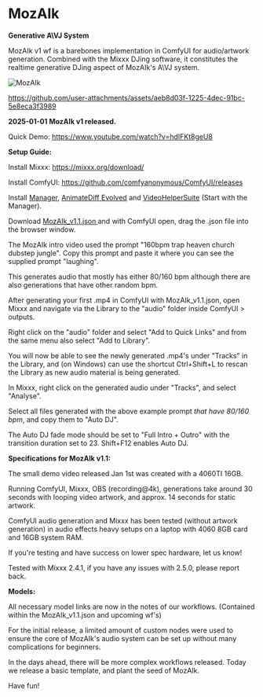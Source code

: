 # MozAIk
**Generative A\VJ System**

MozAIk v1 wf is a barebones implementation in ComfyUI for audio/artwork generation. Combined with the Mixxx DJing software, it constitutes the realtime generative DJing aspect of MozAIk's A\VJ system. 


![MozAIk](https://github.com/user-attachments/assets/64cf2bcf-6e3b-403e-bced-e89ba1f27cee)

https://github.com/user-attachments/assets/aeb8d03f-1225-4dec-91bc-5e8eca3f3989



**2025-01-01 MozAIk v1 released.**

Quick Demo: https://www.youtube.com/watch?v=hdIFKt8geU8



**Setup Guide:**

Install Mixxx: https://mixxx.org/download/ 

Install ComfyUI: https://github.com/comfyanonymous/ComfyUI/releases

Install [Manager](https://github.com/ltdrdata/ComfyUI-Manager), [AnimateDiff Evolved](https://github.com/Kosinkadink/ComfyUI-AnimateDiff-Evolved) and [VideoHelperSuite](https://github.com/Kosinkadink/ComfyUI-VideoHelperSuite) (Start with the Manager).

Download [MozAIk_v1.1.json 
](https://github.com/GomuSkelly/MozAIk/blob/main/MozAIk_v1.1.json
) and with ComfyUI open, drag the .json file into the browser window.

The MozAIk intro video used the prompt "160bpm trap heaven church dubstep jungle". Copy this prompt and paste it where you can see the supplied prompt "laughing".

This generates audio that mostly has either 80/160 bpm although there are also generations that have other random bpm.

After generating your first .mp4 in ComfyUI with MozAIk_v1.1.json, open Mixxx and navigate via the Library to the "audio" folder inside ComfyUI > outputs. 

Right click on the "audio" folder and select "Add to Quick Links" and from the same menu also select "Add to Library". 

You will now be able to see the newly generated .mp4's under "Tracks" in the Library, and (on Windows) can use the shortcut Ctrl+Shift+L to rescan the Library as new audio material is being generated. 

In Mixxx, right click on the generated audio under "Tracks", and select "Analyse". 

Select all files generated with the above example prompt *that have 80/160 bpm*, and copy them to "Auto DJ". 

The Auto DJ fade mode should be set to "Full Intro + Outro" with the transition duration set to 23. Shift+F12 enables Auto DJ.



**Specifications for MozAIk v1.1:**

The small demo video released Jan 1st was created with a 4060TI 16GB. 

Running ComfyUI, Mixxx, OBS (recording@4k), generations take around 30 seconds with looping video artwork, and approx. 14 seconds for static artwork. 

ComfyUI audio generation and Mixxx has been tested (without artwork generation) in audio effects heavy setups on a laptop with 4060 8GB card and 16GB system RAM.

If you're testing and have success on lower spec hardware, let us know!

Tested with Mixxx 2.4.1, if you have any issues with 2.5.0, please report back.



**Models:**

All necessary model links are now in the notes of our workflows. (Contained within the MozAIk_v1.1.json and upcoming wf's)


For the initial release, a limited amount of custom nodes were used to ensure the core of MozAIk's audio system can be set up without many complications for beginners. 

In the days ahead, there will be more complex workflows released. Today we release a basic template, and plant the seed of MozAIk.

Have fun!
